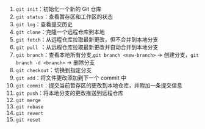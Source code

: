 1. `git init`：初始化一个新的 Git 仓库
2. `git status`：查看暂存区和工作区的状态
3. `git log`：查看提交历史
4. `git clone`：克隆一个远程仓库到本地
5. `git fetch`：从远程仓库拉取最新更改，但不合并到本地分支
6. `git pull `：从远程仓库拉取最新更改并自动合并到本地分支
7. `git branch`：查看本地所有分支,`git branch <new-branch>` -> 创建分支，`git branch -d <branch>` -> 删除分支
8. `git checkout`：切换到指定分支
9. `git add`：将文件更改添加到下一个 commit 中
10. `git commit`：提交当前暂存区的更改到本地仓库，并附加一条提交信息
11. `git push`：将本地分支的更改推送到远程仓库
12. `git merge`
13. `git rebase`
14. `git revert`
15. `git reset`

